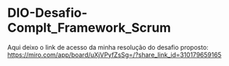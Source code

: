 # DIO-Desafio-Complt_Framework_Scrum
Aqui deixo o link de acesso da minha resolução do desafio proposto: https://miro.com/app/board/uXjVPyfZsSg=/?share_link_id=310179659165
